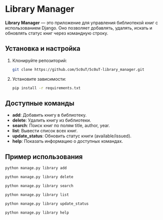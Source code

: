 # Library Managеr 

**Library Manager** — это приложение для управления библиотекой книг с использованием Django. Оно позволяет добавлять, удалять, искать и обновлять статус книг через командную строку.

## Установка и настройка

1. Клонируйте репозиторий:

    ```bash
    git clone https://github.com/5c0uT/5c0uT-library_manager.git
    ```
    
3. Установите зависимости:

    ```bash
    pip install -r requirements.txt
    ```

## Доступные команды

- **add**: Добавить книгу в библиотеку.
- **delete**: Удалить книгу из библиотеки.
- **search**: Поиск книг по полям title, author, year.
- **list**: Вывести список всех книг.
- **update_status**: Обновить статус книги (available/issued).
- **help**: Показать информацию о доступных командах.

## Пример использования

```bash
python manage.py library add
```
```bash
python manage.py library delete
```
```bash
python manage.py library search
```
```bash
python manage.py library list
```
```bash
python manage.py library update_status
```

```bash
python manage.py library help
```
